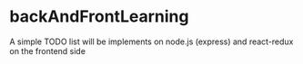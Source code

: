 # backAndFrontLearning
A simple TODO list will be implements on node.js (express) and react-redux on the frontend side
